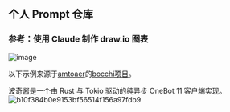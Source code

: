 ## 个人 Prompt 仓库

### 参考：使用 Claude 制作 draw.io 图表

![image](https://github.com/user-attachments/assets/1d5572a0-7268-4644-86d3-4a7ba1224b15)


以下示例来源于[amtoaer](https://github.com/amtoaer)的[bocchi项目](https://github.com/amtoaer/bocchi)。

波奇酱是一个由 Rust 与 Tokio 驱动的纯异步 OneBot 11 客户端实现。
![b10f384b0e9153bf56514f156a97fdb9](https://github.com/user-attachments/assets/d4903cae-8e7d-48d2-9cab-165ba95c7aad)
